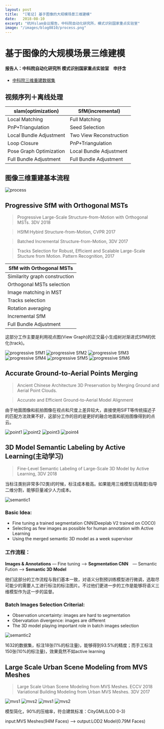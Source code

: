 ```yaml
---
layout: post
title:  "[笔记] 基于图像的大规模场景三维建模"
date:   2018-08-10
excerpt: "杭州slam会议报告，中科院自动化研究所，模式识别国家重点实验室"
image: "/images/blog0810/process.png"
---
```


# 基于图像的大规模场景三维建模

#### 报告人：中科院自动化研究所 模式识别国家重点实验室　申抒含

- [中科院三维重建数据集](http://vision.ia.ac.cn/data/index.html)

## 视频序列＋离线处理

|slam(optimization)|SfM(incremental)|
|---|---|
|Local Matching|Full Matching|
|PnP+Triangulation|Seed Selection|
|Local Bundle Adjustment|Two View Reconstruction|
|Loop Closure|PnP+Triangulation|
|Pose Graph Optimization|Local Bundle Adjustment|
|Full Bundle Adjustment|Full Bundle Adjustment|

## 图像三维重建基本流程

![process](/images/blog0810/process.png)

## Progressive SfM with Orthogonal MSTs

> Progressive Large-Scale Structure-from-Motion with Orthogonal MSTs. 3DV 2018

> HSfM:Hybird Structure-from-Motion, CVPR 2017

> Batched Incremental Structure-from-Motion, 3DV 2017

> Tracks Selection for Robust, Efficient and Scalable Large-Scale Stucture from Motion. Pattern Recognition, 2017

|SfM with Orthogonal MSTs|
|---|
|Similarity graph construction|
|Orthogonal MSTs selection|
|Image matching in MST|
|Tracks selection|
|Rotation averaging|
|Incremental SfM|
|Full Bundle Adjustment|

这部分工作主要是利用视点图(View Graph)的正交最小生成树对渐进式SfM的优化(track)。

![progressive SfM1](/images/blog0810/sfm1.JPG)
![progressive SfM2](/images/blog0810/sfm2.JPG)
![progressive SfM3](/images/blog0810/sfm3.JPG)
![progressive SfM4](/images/blog0810/sfm4.JPG)
![progressive SfM5](/images/blog0810/sfm5.JPG)
![progressive SfM6](/images/blog0810/sfm6.JPG)

## Accurate Ground-to-Aerial Points Merging

> Ancient Chinese Architecture 3D Preservation by Merging Ground and Aerial Point Clouds.

> Accurate and Efficient Ground-to-Aerial Model Alignment

由于地面图像和航拍图像在视点和尺度上差异较大，直接使用SIFT等传统描述子的匹配方法效果不好，这部分工作的目的是更好的融合地面和航拍图像得到的点云。

![point1](/images/blog0810/point1.JPG)
![point2](/images/blog0810/point2.JPG)
![point3](/images/blog0810/point3.JPG)
![point4](/images/blog0810/point4.JPG)

## 3D Model Semantic Labeling by Active Learning(主动学习)

> Fine-Level Semantic Labeling of Large-Scale 3D Model by Active Learning, 3DV 2018

当标注类别非常多(12类)的时候，标注成本极高。如果能用三维模型(高精度)指导二维分割，能够巨量减少人力成本。


![semantic1](/images/blog0810/semantic1.png)

### Basic Idea:
- Fine tuning a trained segmentation CNN(Deeplab V2 trained on COCO)
- Selecting as few images as possible for human annotation with Active Learning
- Using the merged semantic 3D model as a week supervisor

### 工作流程：
**Images & Annotations** — Fine tuning —> **Segmentation CNN**　— Semantic Fution —> **Semantic 3D Model**

他们这部分的工作流程与我们基本一致，对语义分割预训练模型进行微调，选取尽可能少的需要人工进行标注的标注图片。不过他们更进一步的工作是能够将语义三维模型作为这一步的监督。



### Batch Images Selection Criterial:
- Observation uncertainty: images are hard to segmentation
- Obervatation divergence: images are different
- The 3D model playing important role in batch images selection

![semantic2](/images/blog0810/semantic2.png)

1632的数据集，标注18张(1%的标注量)，能够得到93.5%的精度；而手工标注150张(10%的标注量)，效果竟然不如active learning

## Large Scale Urban Scene Modeling from MVS Meshes

> Large Scale Urban Scene Modeling from MVS Meshes. ECCV 2018
> Variational Building Modeling from Urban MVS Meshes. 3DV 2017

![mvs1](/images/blog0810/mvs1.png)
![mvs2](/images/blog0810/mvs2.png)
![mvs1](/images/blog0810/mvs3.png)
![mvs2](/images/blog0810/mvs4.png)

模型简化，90%的压缩率，符合建筑标准：CityGML(LOD 0-3)

input:MVS Meshes(94M Faces)  ——> output:LOD2 Model(0.79M Faces)
